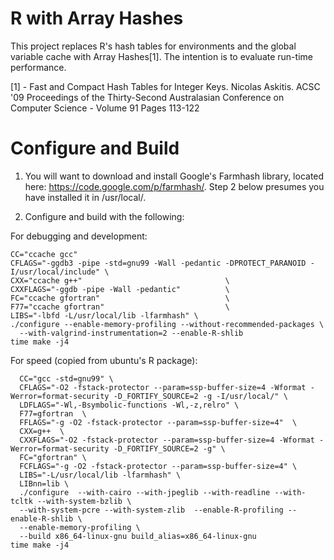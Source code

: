 # R with Array Hashes

This project replaces R's hash tables for environments and the global
variable cache with Array Hashes[1]. The intention is to evaluate
run-time performance.

[1] - Fast and Compact Hash Tables for Integer Keys. Nicolas Askitis. ACSC '09
Proceedings of the Thirty-Second Australasian Conference on Computer Science -
Volume 91 Pages 113-122

# Configure and Build

1. You will want to download and install Google's Farmhash library, located here:
https://code.google.com/p/farmhash/. Step 2 below presumes you have installed it 
in /usr/local/.


2. Configure and build with the following:

For debugging and development:

  ```
  CC="ccache gcc"
  CFLAGS="-ggdb3 -pipe -std=gnu99 -Wall -pedantic -DPROTECT_PARANOID -I/usr/local/include" \
  CXX="ccache g++"                                \
  CXXFLAGS="-ggdb -pipe -Wall -pedantic"          \
  FC="ccache gfortran"                            \
  F77="ccache gfortran"                           \
  LIBS="-lbfd -L/usr/local/lib -lfarmhash" \
  ./configure --enable-memory-profiling --without-recommended-packages \
    --with-valgrind-instrumentation=2 --enable-R-shlib
  time make -j4
  ```

For speed (copied from ubuntu's R package):
  ```
    CC="gcc -std=gnu99" \
    CFLAGS="-O2 -fstack-protector --param=ssp-buffer-size=4 -Wformat -Werror=format-security -D_FORTIFY_SOURCE=2 -g -I/usr/local/" \
    LDFLAGS="-Wl,-Bsymbolic-functions -Wl,-z,relro" \
    F77=gfortran  \
    FFLAGS="-g -O2 -fstack-protector --param=ssp-buffer-size=4"  \
    CXX=g++  \
    CXXFLAGS="-O2 -fstack-protector --param=ssp-buffer-size=4 -Wformat -Werror=format-security -D_FORTIFY_SOURCE=2 -g" \
    FC="gfortran" \
    FCFLAGS="-g -O2 -fstack-protector --param=ssp-buffer-size=4" \
    LIBS="-L/usr/local/lib -lfarmhash" \
    LIBnn=lib \
    ./configure  --with-cairo --with-jpeglib --with-readline --with-tcltk --with-system-bzlib \
    --with-system-pcre --with-system-zlib  --enable-R-profiling --enable-R-shlib \
    --enable-memory-profiling \
    --build x86_64-linux-gnu build_alias=x86_64-linux-gnu
  time make -j4
  ```
